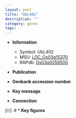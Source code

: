 ```yaml
---
layout: post
title: "UbL402"
description: ""
category: genes
tags: 
---
```


* **Information**  
    + Symbol: UbL402  
    + MSU: [LOC_Os03g15370](http://rice.uga.edu/cgi-bin/ORF_infopage.cgi?orf=LOC_Os03g15370)  
    + RAPdb: [Os03g0259500](http://rapdb.dna.affrc.go.jp/viewer/gbrowse_details/irgsp1?name=Os03g0259500)  

* **Publication**  

* **Genbank accession number**  

* **Key message**  

* **Connection**  

[//]: # * **Key figures**  


